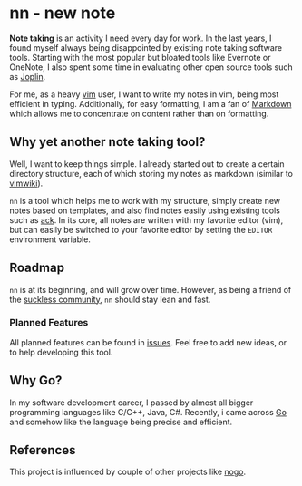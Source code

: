 # nn - new note

**Note taking** is an activity I need every day for work. In the last years, I found myself always being disappointed
by existing note taking software tools. Starting with the most popular but bloated tools like Evernote or OneNote, I
also spent some time in evaluating other open source tools such as [Joplin](https://joplin.cozic.net/).

For me, as a heavy [vim](https://vim.org) user, I want to write my notes in vim, being most efficient in typing.
Additionally, for easy formatting, I am a fan of [Markdown](https://daringfireball.net/projects/markdown/) which allows
me to concentrate on content rather than on formatting.

## Why yet another note taking tool?

Well, I want to keep things simple. I already started out to create a certain directory structure, each of which storing
my notes as markdown (similar to [vimwiki](https://github.com/vimwiki/vimwiki)).

`nn` is a tool which helps me to work with my structure, simply create new notes based on templates, and also find notes
easily using existing tools such as [ack](https://beyondgrep.com/). In its core, all notes are written with my favorite
editor (vim), but can easily be switched to your favorite editor by setting the `EDITOR` environment variable.

## Roadmap

`nn` is at its beginning, and will grow over time. However, as being a friend of the [suckless community](https://suckless.org),
`nn` should stay lean and fast.

### Planned Features

All planned features can be found in [issues](https://github.com/breiting/nn/issues). Feel free to add new ideas, or to
help developing this tool.

## Why Go?

In my software development career, I passed by almost all bigger programming languages like C/C++, Java, C#. Recently, i
came across [Go](https://golang.org) and somehow like the language being precise and efficient.

## References

This project is influenced by couple of other projects like [nogo](https://github.com/marpaia/nogo).

